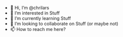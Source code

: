 - 👋 Hi, I’m @chrilars
- 👀 I’m interested in Stuff
- 🌱 I’m currently learning Stuff
- 💞️ I’m looking to collaborate on Stuff (or maybe not)
- 📫 How to reach me here?

<!---
chrilars/chrilars is a ✨ special ✨ repository because its `README.md` (this file) appears on your GitHub profile.
You can click the Preview link to take a look at your changes.
--->
